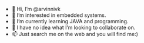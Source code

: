 - 👋 Hi, I’m @arvinnivk
- 👀 I’m interested in embedded systems.
- 🌱 I’m currently learning JAVA and programming.
- 💞️ I have no idea what I’m looking to collaborate on.
- 📫 Just search me on the web and you will find me:)

<!---
seyedmohammadmortaji/seyedmohammadmortaji is a ✨ special ✨ repository because its `README.md` (this file) appears on your GitHub profile.
You can click the Preview link to take a look at your changes.
--->
